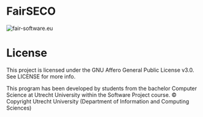 # FairSECO

![fair-software.eu](https://img.shields.io/badge/fair--software.eu-%E2%97%8F%20%20%E2%97%8F%20%20%E2%97%8F%20%20%E2%97%8F%20%20%E2%97%8F-green)

# License 

This project is licensed under the GNU Affero General Public License v3.0. See LICENSE for more info.

This program has been developed by students from the bachelor Computer Science at Utrecht University within the Software Project course. © Copyright Utrecht University (Department of Information and Computing Sciences)
